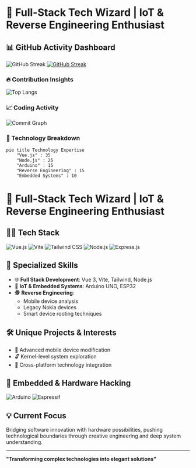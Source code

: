 # 🚀 Full-Stack Tech Wizard | IoT & Reverse Engineering Enthusiast

## 📊 GitHub Activity Dashboard

![GitHub Streak](https://github-readme-streak-stats.herokuapp.com/?user=lmalma&theme=dark)
[![GitHub Streak](https://streak-stats.demolab.com?user=lmalma&theme=dark&hide_border=&exclude_days=Sat)](https://git.io/streak-stats)

### 🔥 Contribution Insights
![Top Langs](https://github-readme-stats.vercel.app/api/top-langs/?username=lmalma&layout=compact&theme=vision-friendly-dark)

### 📈 Coding Activity
![Commit Graph](https://github-profile-summary-cards.vercel.app/api/cards/profile-details?username=lmalma&theme=dracula)

### 🍩 Technology Breakdown
```mermaid
pie title Technology Expertise
    "Vue.js" : 35
    "Node.js" : 25
    "Arduino" : 15
    "Reverse Engineering" : 15
    "Embedded Systems" : 10
```


# 🚀 Full-Stack Tech Wizard | IoT & Reverse Engineering Enthusiast

## 👨‍💻 Tech Stack
![Vue.js](https://img.shields.io/badge/Vue.js-35495E?style=for-the-badge&logo=vuedotjs&logoColor=4FC08D)
![Vite](https://img.shields.io/badge/Vite-B73BFE?style=for-the-badge&logo=vite&logoColor=FFD62E)
![Tailwind CSS](https://img.shields.io/badge/Tailwind_CSS-38B2AC?style=for-the-badge&logo=tailwind-css&logoColor=white)
![Node.js](https://img.shields.io/badge/Node.js-339933?style=for-the-badge&logo=nodedotjs&logoColor=white)
![Express.js](https://img.shields.io/badge/Express.js-000000?style=for-the-badge&logo=express&logoColor=white)

## 🔬 Specialized Skills
- 🌐 **Full Stack Development**: Vue 3, Vite, Tailwind, Node.js
- 🤖 **IoT & Embedded Systems**: Arduino UNO, ESP32
- 🕵️ **Reverse Engineering**: 
  - Mobile device analysis
  - Legacy Nokia devices
  - Smart device rooting techniques

## 🛠️ Unique Projects & Interests
- 📱 Advanced mobile device modification
- 🔓 Kernel-level system exploration
- 🌈 Cross-platform technology integration

## 🔌 Embedded & Hardware Hacking
![Arduino](https://img.shields.io/badge/Arduino-00979D?style=for-the-badge&logo=Arduino&logoColor=white)
![Espressif](https://img.shields.io/badge/espressif-E7352C?style=for-the-badge&logo=espressif&logoColor=white)

## 💡 Current Focus
Bridging software innovation with hardware possibilities, pushing technological boundaries through creative engineering and deep system understanding.

---
**"Transforming complex technologies into elegant solutions"**
